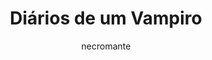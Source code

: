 ---
layout: post
type: tvserie
title: Diários de um Vampiro
description: >-
  Elena tenta sobreviver entre os seres sobrenaturais que vivem em segredo. Ela se apaixona pelo misterioso Stefan, mas o retorno do seu irmão, Damon, ameaça essa paixão.
author: necromante
overview: >-
  Elena tenta sobreviver entre os seres sobrenaturais que vivem em segredo. Ela se apaixona pelo misterioso Stefan, mas o retorno do seu irmão, Damon, ameaça essa paixão.
poster_path: /b3vl6wV1W8PBezFfntKTrhrehCY.jpg
backdrop_path: /k7T9xRyzP41wBVNyNeLmh8Ch7gD.jpg
tmdb_id: 18165
imdb_id: tt1405406
runtime: 43m
release_date: 2009-09-10T00:00:00
genres:
  - Drama
  - Fantasia
  - Terror
  - Romance
casts:
  - Nina Dobrev
  - Paul Wesley
  - Ian Somerhalder
  - Candice King
  - Zach Roerig
  - Michael Trevino
crews:
  - Kevin Williamson
  - Julie Plec
trailer: BmVmhjjkN4E
certification: 14
adult: false
vote_average: 8.2
vote_count: 3361
qualitys:
  - 1080p
  - 720p
  - 480p
audios:
  - Português
  - Inglês
extensions:
  - mkv
  - mp4
seasons:
  - season_number: 1
    name: 1 temporada
    overview: >-
      Sinopse da temporada.
    air_date: 2020-09-03T00:00:00.000Z
    episodes:
      - episode_number: 1
        name: Nome do episódio
        overview: >-
          Sinopse do episódio.
        air_date: 2020-01-01T00:00:00.000Z
        vote_average: 9
        vote_count: 1258
        downloads:
          - quality: 1080p
            audio: Dual Àudio
            size: 5GB
            server: Diversos
            urls:
             - hostname: twitter.com
               url: https://twitter.com/
             - hostname: youtube.com
               url: https://youtube.com/
          - quality: 720p
            audio: Dual Àudio
            size: 3GB
            server: Diversos
            urls:
             - hostname: twitter.com
               url: https://twitter.com/
             - hostname: youtube.com
               url: https://youtube.com/
          - quality: 480p
            audio: Dual Àudio
            size: 400MB
            server: Diversos
            urls:
             - hostname: twitter.com
               url: https://twitter.com/
             - hostname: youtube.com
               url: https://youtube.com/
---